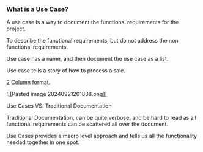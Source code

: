 ### What is a Use Case?

A use case is a way to document the functional requirements for the project.

To describe the functional requirements, but do not address the non functional requirements.

Use case has a name, and then document the use case as a list.

Use case tells a story of how to process a sale.

2 Column format.

![[Pasted image 20240921201838.png]]

Use Cases VS. Traditional Documentation

Traditional Documentation, can be quite verbose, and be hard to read as all functional requirements can be scattered all over the document.

Use Cases provides a macro level approach and tells us all the functionality needed together in one spot.